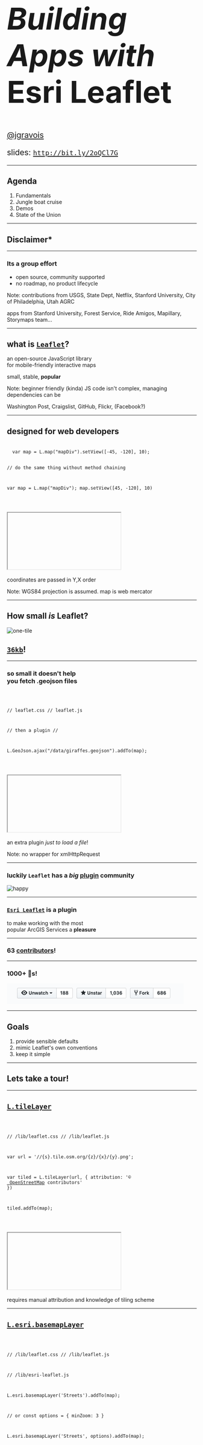 <!--

to do:
remind folks that leaflet is in maintenance mode
get code snippets and iframes to display side by side
replace labeling and driving directions demos with
  (improved?) VRP demo?
  Leaflet.VectorGrid demo?
add section to explain passing through an optional function context
add section to highlight other things we've been working on like arcgis-rest-request

 -->

<!-- .slide: data-background="../../template/img/2019/devsummit/bg-1.png" -->

<!--div style="margin: auto; padding-top: 50px; padding-bottom: 50px; width: 80%; background: rgba(30,30,30,0.9)"/-->

<h1 style="text-align: left; font-size: 80px;"><i>Building Apps with </i> <b>Esri Leaflet</b></h1>
    <p style="text-align: left; font-size: 1.5em;"><a href="https://github.com/jgravois">@jgravois</a></p>
    <p style="text-align: left; font-size: 1.5em;">slides: <a href="http://bit.ly/2oQCl7G"><code>http://bit.ly/2oQCl7G</code></a>

---

<!-- .slide: data-background="../../template/img/2019/devsummit/bg-2.png" -->

## Agenda

1. Fundamentals
2. Jungle boat cruise
3. Demos
4. State of the Union

---

<!-- .slide: data-background="../../template/img/2019/devsummit/bg-3.png" -->

## Disclaimer*

---

<!-- .slide: data-background="../../template/img/2019/devsummit/bg-4.png" -->

### Its a group effort

* open source, community supported
* no roadmap, no product lifecycle

Note:
  contributions from
  USGS, State Dept, Netflix, Stanford University, City of Philadelphia, Utah AGRC

  apps from
  Stanford University, Forest Service, Ride Amigos, Mapillary, Storymaps team...

---

<!-- .slide: data-background="../../template/img/2019/devsummit/bg-5.png" -->

## what is [`Leaflet`](https://leafletjs.com)?

an open-source JavaScript library<br>for mobile-friendly interactive maps

small, stable, **popular**

Note:
   beginner friendly (kinda)
     JS code isn't complex, managing dependencies can be

   Washington Post, Craigslist, GitHub, Flickr, (Facebook?)

---

<!-- .slide: data-background="../../template/img/2019/devsummit/bg-6.png" -->

## designed for web developers

<div class="twos">
  <div class="snippet">
  <pre><code class="lang-js hljs javascript">
  var map = L.map("mapDiv").setView([-45, -120], 10);


  // do the same thing without method chaining

  var map = L.map("mapDiv");
  map.setView([45, -120], 10)

</code></pre>
  </div>
  <div class="snippet-preview">
    <iframe id="frame-2d-parallel" data-src="./snippets/map.html"></iframe>
  </div>
</div>

coordinates are passed in Y,X order

Note:
  WGS84 projection is assumed. map is web mercator
</aside>

---

<!-- .slide: data-background="../../template/img/2019/devsummit/bg-2.png" -->

## How small _is_ Leaflet?

![one-tile](http://server.arcgisonline.com/ArcGIS/rest/services/World_Topo_Map/MapServer/tile/6/24/18)

## [`36kb`](https://unpkg.com/leaflet@1.4.0/dist/leaflet.js)!

---

<!-- .slide: data-background="../../template/img/2019/devsummit/bg-3.png" -->

### so small it doesn't help<br>you fetch .geojson files

<div class="twos">
  <div class="snippet">
  <pre><code class="lang-js hljs javascript">

  // leaflet.css
  // leaflet.js

  // then a plugin
  // <script src="https://unpkg.com/leaflet-ajax@2.1.0"></script>

  L.GeoJson.ajax("/data/giraffes.geojson").addTo(map);

</code></pre>
  </div>
  <div class="snippet-preview">
    <!-- show a button and fetch GeoJSON -->
    <iframe id="frame-2d-parallel" data-src="./snippets/ajax.html"></iframe>
  </div>
</div>

an extra plugin *just to load a file*!

Note:
  no wrapper for xmlHttpRequest

---

<!-- .slide: data-background="../../template/img/2019/devsummit/bg-4.png" -->

### luckily `Leaflet` has a *big* [plugin](https://leafletjs.com/plugins.html) community

![happy](https://techtalk.vn/wp-content/uploads/2016/06/Screen-Shot-2015-12-08-at-5.44.32-PM-644x320.png)

---

<!-- .slide: data-background="../../template/img/2019/devsummit/bg-5.png" -->

### [`Esri Leaflet`](https://esri.github.io/esri-leaflet) is a plugin
to make working with the most<br>popular ArcGIS Services a **pleasure**

---

<!-- .slide: data-background="../../template/img/2019/devsummit/bg-4.png" -->

### 63 [contributors](https://github.com/Esri/esri-leaflet/graphs/contributors)!

---

<!-- .slide: data-background="../../template/img/2019/devsummit/bg-6.png" -->

### 1000+ 🌟s!

![star gazers](star-gazers.png)

---

<!-- .slide: data-background="../../template/img/2019/devsummit/bg-6.png" -->

## Goals

1. provide sensible defaults
2. mimic Leaflet's own conventions
2. keep it simple

---

<!-- .slide: data-background="../../template/img/2019/devsummit/bg-2.png" -->

## Lets take a tour!

---

<!-- .slide: data-background="../../template/img/2019/devsummit/bg-3.png" -->

## [`L.tileLayer`](http://leafletjs.com/reference-1.0.3.html#tilelayer)

<div class="twos">
  <div class="snippet">
  <pre><code class="lang-js hljs javascript">

  // /lib/leaflet.css
  // /lib/leaflet.js

  var url = '//{s}.tile.osm.org/{z}/{x}/{y}.png';

  var tiled = L.tileLayer(url, {
      attribution: '&copy; <a href="http://osm.org/copyright">
      OpenStreetMap</a> contributors'
  })

  tiled.addTo(map);

</code></pre>
  </div>
  <div class="snippet-preview">
    <iframe id="frame-2d-parallel" data-src="./snippets/map.html"></iframe>
  </div>
</div>

requires manual attribution and knowledge of tiling scheme

---

<!-- .slide: data-background="../../template/img/2019/devsummit/bg-4.png" -->

## [`L.esri.basemapLayer`](http://esri.github.io/esri-leaflet/api-reference/layers/basemap-layer.html)

<div class="twos">
  <div class="snippet">
  <pre><code class="lang-js hljs javascript">

  // /lib/leaflet.css
  // /lib/leaflet.js

  // /lib/esri-leaflet.js

  L.esri.basemapLayer('Streets').addTo(map);

  // or
  const options = { minZoom: 3 }

  L.esri.basemapLayer('Streets', options).addTo(map);

</code></pre>
  </div>
  <div class="snippet-preview">
    <iframe id="frame-2d-parallel" data-src="./snippets/e-map.html"></iframe>
  </div>
</div>

map credits update on pan/zoom<br>
`L.TileLayer` properties, methods and events are inherited

---

<!-- .slide: data-background="../../template/img/2019/devsummit/bg-5.png" -->

`<segway>`

## some `Leaflet` fundamentals

`</segway>`

---

<!-- .slide: data-background="../../template/img/2019/devsummit/bg-6.png" -->

## [`L.GeoJSON`]()

<div class="twos">
  <div class="snippet">
  <pre><code class="lang-js hljs javascript">
const data = {
  "type": "Feature",
  "geometry": {
    "type": "Point",
    "coordinates": [125.6, 10.1]
  },
  "properties": { "name": "Dinagat Islands" }
}

const islands = L.geoJSON(data)

islands.bindPopup(layer =>
  layer.feature.properties.name
).addTo(map);

</code></pre>
  </div>
  <div class="snippet-preview">
    <iframe id="frame-2d-parallel" data-src="./snippets/dinagat.html"></iframe>
  </div>
</div>

<aside class="notes">

</aside>

---

<!-- .slide: data-background="../../template/img/2019/devsummit/bg-2.png" -->

## `Esri Leaflet`
### builds on the fundamentals

---

<!-- .slide: data-background="../../template/img/2019/devsummit/bg-3.png" -->

## [`L.esri.FeatureLayer`]()

<div class="twos">
  <div class="snippet">
  <pre><code class="lang-js hljs javascript">
const buses = L.esri.featureLayer({
  url: '../services/Buses/MapServer/0',
  where: "direction='North'"
})

buses.bindPopup(layer =>
  layer.feature.properties.stop_name;
);

buses.addTo(map);

</code></pre>
  </div>
  <div class="snippet-preview">
    <iframe id="frame-2d-parallel" data-src="./snippets/fl-filtered.html"></iframe>
  </div>
</div>

spatial/sql filtering, popups bound when feature is clicked

---

<!-- .slide: data-background="../../template/img/2019/devsummit/bg-4.png" -->

## [`L.esri.tiledMapLayer`]()

<div class="twos">
  <div class="snippet-preview">
    <iframe id="frame-2d-parallel" data-src="./snippets/tiled.html"></iframe>
  </div>
</div>

```js
L.esri.tiledMapLayer({ url: '//server.com/Cooked/MapServer' });
```

---

<!-- .slide: data-background="../../template/img/2019/devsummit/bg-5.png" -->

## [`L.esri.dynamicMapLayer`]()

<div class="twos">
  <div class="snippet">
  <pre><code class="lang-js hljs javascript">

const dynLayer = L.esri.dynamicMapLayer({
  url: '../services/SampleWorldCities/MapServer',
  layerDefs: { 0:'POP_RANK < 2' }
}).addTo(map);

dynLayer.bindPopup((error, collection) =>
  collection.features[0].properties.NAME;
);
</code></pre>
  </div>
  <div class="snippet-preview">
    <iframe id="frame-2d-parallel" data-src="./snippets/dynamic-filtered.html"></iframe>
  </div>
</div>

---

<!-- .slide: data-background="../../template/img/2019/devsummit/bg-6.png" -->

## [`L.esri.imageMapLayer`]()

<div class="twos">
  <div class="snippet">
  <pre><code class="lang-js hljs javascript">
L.esri.imageMapLayer({
  url: "//landsat.arcgis.com/.../ImageServer/",
  bandIds: [4,3,2],
  from: new Date('2000'),
  to: new Date('2000')
}).addTo(map);

// or
const renderingRule = { "rasterFunction": 'NDVI Colorized' };

L.esri.imageMapLayer({
  url: landsatUrl,
  renderingRule
}).addTo(map);

</code></pre>
  </div>
  <div class="snippet-preview">
    <iframe id="frame-2d-parallel" data-src="./snippets/rasterFunction.html"></iframe>
  </div>
</div>

custom raster functions are supported

---

## What about `Tasks`?

```js
L.esri.query()

L.esri.identifyFeatures()

// plugin
L.esri.Geocoding.geocode()
```

---

## [`L.esri.query()`](http://esri.github.io/esri-leaflet/api-reference/tasks/query.html)

[👧 JS](./snippets/query-task.html) / [👵 JS](./snippets/query-task-old.html)

---

and what is _"Accepts an optional function context"_?

[👧 JS](./snippets/query-task.html) / [👵 JS](./snippets/query-task-old.html)

---

* intuitive way to chain API parameters together
* callback exposes both a raw and massaged response

---


<!-- .slide: data-background="../../template/img/2019/devsummit/bg-2.png" -->

### more `Esri Leaflet` [plugins](http://esri.github.io/esri-leaflet/plugins)

* address [search](http://esri.github.io/esri-leaflet/examples/geocoding-control.html)
* server side [renderers](http://esri.github.io/esri-leaflet/examples/renderers-plugin.html)
* [geoprocessing](http://esri.github.io/esri-leaflet/examples/gp-plugin.html) services

---

<!-- .slide: data-background="../../template/img/2019/devsummit/bg-3.png" -->

### more `Esri Leaflet` [plugins](http://esri.github.io/esri-leaflet/plugins)

* driving [directions](http://github.com/jgravois/lrm-esri)*
* [Stream Layers](http://esri.github.io/esri-leaflet/examples/stream-plugin.html) from GeoEvent
* [web maps](http://esri.github.io/esri-leaflet/examples/webmap.html?id=13750b8b548d48bfa99a9731f2a93ba0)
* Legends

---

<!-- .slide: data-background="../../template/img/2019/devsummit/bg-6.png" -->

## fixes / improvements

* [@Biboba](https://github.com/Biboba) added methods to add/update features in bulk
* [@pmacMaps](https://github.com/pmacMaps) added `ImageryFirefly` and `Physical` basemaps

---

<!-- .slide: data-background="../../template/img/2019/devsummit/bg-6.png" -->

* [@appleshowc](https://github.com/appleshowc) added a `zIndex` constructor option

to `dynamicMapLayer` and `imageMapLayer`

* [@dangowans](https://github.com/dangowans) added proxy support to `ImageMapLayer`

---

<!-- .slide: data-background="../../template/img/2019/devsummit/bg-6.png" -->

## what now?

![activity](activity.png)

---

<!-- .slide: data-background="../../template/img/2019/devsummit/bg-2.png" -->

## [Leaflet](https://leafletjs.com) stable at [`v1.4.0`](https://github.com/Leaflet/Leaflet/blob/master/CHANGELOG.md#140-2018-12-30)

---


<!-- .slide: data-background="../../template/img/2019/devsummit/bg-3.png" -->

## Esri Leaflet is mature too.

* ~~3D~~
* ~~rotation~~
* ~~WebGL~~

---

<!-- .slide: data-background="../../template/img/2019/devsummit/bg-4.png" -->

[`esri-leaflet-vector`](https://github.com/esri/esri-leaflet-vector) is **not** mature at all!

---

<!-- .slide: data-background="../../template/img/2019/devsummit/bg-5.png" -->

* [webpack](https://github.com/Esri/esri-leaflet-webpack-example)
* [rollup](https://github.com/Esri/esri-leaflet-bundler)
* [browserify](https://github.com/Esri/esri-leaflet-browserify-example)

---

<!-- .slide: data-background="../../template/img/2019/devsummit/bg-6.png" -->

check out [`esri-loader`](https://github.com/Esri/esri-loader) and [`arcgis-webpack-plugin`](https://github.com/Esri/arcgis-webpack-plugin) too

---

<!-- .slide: data-background="../../template/img/2019/devsummit/bg-2.png" -->

and **please** fill out a session survey

1. download the Esri Events App
2. select Dev Summit
3. search for "Leaflet"
4. leave feedback!

---

<!-- .slide: data-background="../../template/img/2019/devsummit/bg-3.png" -->

idea, question, issue, or success story?

@geogangster / [john@esri.com](mailto:john@esri.com)

slides: [`http://bit.ly/2oQCl7G`](slides: `http://bit.ly/2oQCl7G`)

---

<!-- .slide: data-background="../../template/img/2019/devsummit/bg-rating.png" -->

---

<!-- .slide: data-background="../../template/img/2019/devsummit/bg-esri.png" -->
